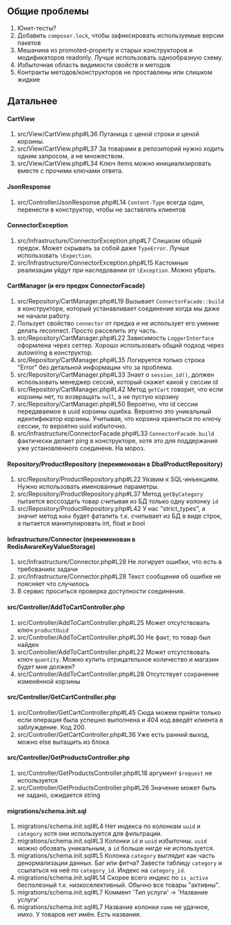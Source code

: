 ## Общие проблемы

1. Юнит-тесты? 
2. Добавить `composer.lock`, чтобы зафиксировать используемые версии пакетов
3. Мешанина из promoted-property и старых конструкторов и модификаторов readonly. Лучше использовать однообразную схему. 
3. Избыточная область видимости свойств и методов
4. Контракты методов/конструкторов не проставлены или слишком жидкие

## Датальнее

#### CartView

1. src/View/CartView.php#L36 Путаница с ценой строки и ценой корзины. 
2. src/View/CartView.php#L37 За товарами в репозиторий нужно ходить одним запросом, а не множеством.
3. src/View/CartView.php#L34 Ключ items можно инициализировать вместе с прочими ключами ответа.

#### JsonResponse

1. src/Controller/JsonResponse.php#L14 `Content-Type` всегда один, перенести в конструктор, чтобы не заставлять клиентов

#### ConnectorException

1. src/Infrastructure/ConnectorException.php#L7 Слишком общий предок. Может скрывать за собой даже `TypeError`. Лучше использовать `\Expection`.
2. src/Infrastructure/ConnectorException.php#L15 Кастомные реализации уйдут при наследовании от `\Exception`. Можно убрать.

#### CartManager (и его предок ConnectorFacade)

1. src/Repository/CartManager.php#L19 Вызывает `ConnectorFacade::build` в конструкторе, который устанавливает соединение когда мы даже не начали работу.
2. Пользует свойство `connector` от предка и не использует его умение делать reconnect. Просто расселить эту часть. 
3. src/Repository/CartManager.php#L22 Зависимость `LoggerInterface` оформлена через сеттер. Хорошо использовать общий подход через autowiring в конструктор.
3. src/Repository/CartManager.php#L35 Логируется только строка "Error" без детальной информации что за проблема.
4. src/Repository/CartManager.php#L33 Знает о `session_id()`, должен использовать менеджер сессий, который скажет какой у сессии id
5. src/Repository/CartManager.php#L42 Метод `getCart` говорит, что если корзины нет, то возвращать `null`, а не пустую корзину
5. src/Repository/CartManager.php#L50 Вероятно, что id сессии передаваемое в uuid корзины ошибка. Вероятно это уникальный идентификатор корзины. Учитывая, что корзина храниться по ключу сессии, то вероятно uuid избыточно.
6. src/Infrastructure/ConnectorFacade.php#L33 `ConnectorFacade.build` фактически делает ping в конструкторе, хотя это для поддержания уже установленного соединеня. На мороз.

#### Repository/ProductRepository (переименован в  DbalProductRepository)

1. src/Repository/ProductRepository.php#L22 Уязвим к SQL-инъекциям. Нужно использовать именованные параметры.
2. src/Repository/ProductRepository.php#L37 Метод `getByCategory` пытается воссоздать товар считывая из БД только одну колонку `id`
3. src/Repository/ProductRepository.php#L42 У нас "strict_types", а значит метод `make` будет фаталить т.к. считывает из БД в виде строк, а пытается манипулировать int, float и bool

#### Infrastructure/Connector (переименован в  RedisAwareKeyValueStorage)

1. src/Infrastructure/Connector.php#L28 Не логирует ошибки, что есть в требованиях задачи
2. src/Infrastructure/Connector.php#L28 Текст сообщения об ошибке не поясняет что случилось
3. В сервис проситься проверка доступности соединения. 

#### src/Controller/AddToCartController.php

1. src/Controller/AddToCartController.php#L25 Может отсутствовать ключ `productUuid`
2. src/Controller/AddToCartController.php#L30 Не факт, то товар был найден
3. src/Controller/AddToCartController.php#L22 Может отсутствовать ключ `quantity`. Можно купить отрицательное количество и магазин будет мне должен?
3. src/Controller/AddToCartController.php#L28 Отсутствует сохранение изменённой корзины 

#### src/Controller/GetCartController.php

1. src/Controller/GetCartController.php#L45 Сюда можем прийти только если операция была успешно выполнена и 404 код введёт клиента в заблуждение. Код 200. 
2. src/Controller/GetCartController.php#L36 Уже есть ранний выход, можно else вытащить из блока

#### src/Controller/GetProductsController.php

1. src/Controller/GetProductsController.php#L18 аргумент `$request` не используется
2. src/Controller/GetProductsController.php#L26 Значение может быть не задано, ожидается string

#### migrations/schema.init.sql

1. migrations/schema.init.sql#L4 Нет индекса по колонкам `uuid` и `category` хотя они используется для фильтрации. 
2. migrations/schema.init.sql#L3 Колонки `id` и `uuid` избыточны. `uuid` можно обозвать уникальным, а `id` больше нигде не используется.
3. migrations/schema.init.sql#L5 Колонка `category` выглядит как часть денормализации данных. Баг или фитча? Завести таблицу `category` и ссылаться на неё по `category_id`. Индекс на `category_id`.
4. migrations/schema.init.sql#L14 Скорее всего индекс по `is_active` бесполезный т.к. низкоселективный. Обычно все товары "активны".
5. migrations/schema.init.sql#L7 Коммент 'Тип услуги' -> 'Название услуги'
6. migrations/schema.init.sql#L7 Название колонки `name` не удачное, имхо. У товаров нет имён. Есть названия.